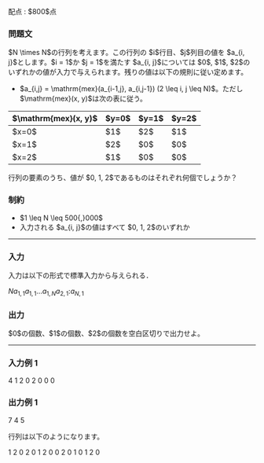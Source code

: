 
<div>

<span>

<span>

<p>
配点 : $800$点
</p>

<div>

<section>

### **問題文**

<p>
$N \times N$の行列を考えます。この行列の $i$行目、$j$列目の値を $a_{i, j}$とします。$i = 1$か $j = 1$を満たす $a_{i, j}$については $0$, $1$, $2$のいずれかの値が入力で与えられます。残りの値は以下の規則に従い定めます。
</p>

<ul>

<li>
$a_{i,j} = \mathrm{mex}(a_{i-1,j}, a_{i,j-1}) (2 \leq i, j \leq N)$。ただし $\mathrm{mex}(x, y)$は次の表に従う。
</li>

</ul>

<table>

<thead>

<tr>

<th>
$\mathrm{mex}(x, y)$
</th>

<th>
$y=0$
</th>

<th>
$y=1$
</th>

<th>
$y=2$
</th>

</tr>

</thead>

<tbody>

<tr>

<td>
$x=0$
</td>

<td>
$1$
</td>

<td>
$2$
</td>

<td>
$1$
</td>

</tr>

<tr>

<td>
$x=1$
</td>

<td>
$2$
</td>

<td>
$0$
</td>

<td>
$0$
</td>

</tr>

<tr>

<td>
$x=2$
</td>

<td>
$1$
</td>

<td>
$0$
</td>

<td>
$0$
</td>

</tr>

</tbody>

</table>

<p>
行列の要素のうち、値が $0, 1, 2$であるものはそれぞれ何個でしょうか？
</p>

</section>

</div>

<div>

<section>

### **制約**

<ul>

<li>
$1 \leq N \leq 500{,}000$
</li>

<li>
入力される $a_{i, j}$の値はすべて $0, 1, 2$のいずれか
</li>

</ul>

</section>

</div>

---

<div>

<div>

<section>

### **入力**

<p>
入力は以下の形式で標準入力から与えられる．
</p>

<div>

$N$$a_{1, 1}$$a_{1, 1}$$...$$a_{1, N}$$a_{2, 1}$$:$$a_{N, 1}$
</div>

</section>

</div>

<div>

<section>

### **出力**

<p>
$0$の個数、$1$の個数、$2$の個数を空白区切りで出力せよ。
</p>

</section>

</div>

</div>

---

<div>

<section>

### **入力例 1**

<div>

4
1 2 0 2
0
0
0

</div>

</section>

</div>

<div>

<section>

### **出力例 1**

<div>

7 4 5

</div>

<p>
行列は以下のようになります。
</p>

<div>

1 2 0 2
0 1 2 0
0 2 0 1
0 1 2 0

</div>

</section>

</div>

</span>

</span>

</div>

